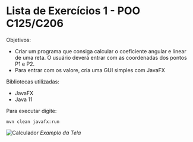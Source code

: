 # Lista de Exercícios 1 - POO C125/C206

Objetivos: 
* Criar um programa que consiga calcular o coeficiente angular e linear de uma reta. O usuário deverá entrar com as coordenadas dos pontos P1 e P2.
* Para entrar com os valore, cria uma GUI simples com JavaFX

Bibliotecas utilizadas:
* JavaFX
* Java 11 

Para executar digite: 
```
mvn clean javafx:run
```

![Calculador](/images/sv-example.png)
*Examplo da Tela*
